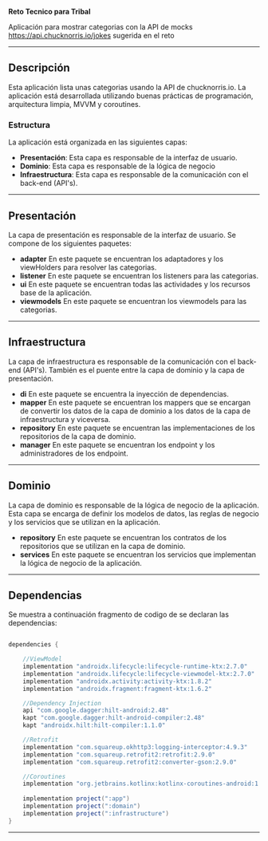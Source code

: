 **Reto Tecnico para Tribal**

Aplicación para mostrar categorias con la API de mocks https://api.chucknorris.io/jokes sugerida en el reto

---

## Descripción

Esta aplicación lista unas categorias usando la API de chucknorris.io. La aplicación está desarrollada utilizando buenas prácticas de programación, arquitectura limpia, MVVM y coroutines.

### Estructura

La aplicación está organizada en las siguientes capas:

* **Presentación**: Esta capa es responsable de la interfaz de usuario.
* **Dominio**: Esta capa es responsable de la lógica de negocio
* **Infraestructura**: Esta capa es responsable de la comunicación con el back-end (API's).

---

## Presentación

La capa de presentación es responsable de la interfaz de usuario. Se compone de los siguientes paquetes:

* **adapter** En este paquete se encuentran los adaptadores y los viewHolders para resolver las categorias.
* **listener** En este paquete se encuentran los listeners para las categorias.
* **ui** En este paquete se encuentran todas las actividades y los recursos base de la aplicación.
* **viewmodels** En este paquete se encuentran los viewmodels para las categorias.

---

## Infraestructura

La capa de infraestructura es responsable de la comunicación con el back-end (API's). También es el puente entre la capa de dominio y la capa de presentación.

* **di** En este paquete se encuentra la inyección de dependencias.
* **mapper** En este paquete se encuentran los mappers que se encargan de convertir los datos de la capa de dominio a los datos de la capa de infraestructura y viceversa.
* **repository** En este paquete se encuentran las implementaciones de los repositorios de la capa de dominio.
* **manager** En este paquete se encuentran los endpoint y los administradores de los endpoint.

---

## Dominio

La capa de dominio es responsable de la lógica de negocio de la aplicación. Esta capa se encarga de definir los modelos de datos, las reglas de negocio y los servicios que se utilizan en la aplicación.

* **repository** En este paquete se encuentran los contratos de los repositorios que se utilizan en la capa de dominio.
* **services** En este paquete se encuentran los servicios que implementan la lógica de negocio de la aplicación.

---

## Dependencias

Se muestra a continuación fragmento de codigo de se declaran las dependencias:


``` groovy

dependencies {

    //ViewModel
    implementation "androidx.lifecycle:lifecycle-runtime-ktx:2.7.0"
    implementation "androidx.lifecycle:lifecycle-viewmodel-ktx:2.7.0"
    implementation "androidx.activity:activity-ktx:1.8.2"
    implementation "androidx.fragment:fragment-ktx:1.6.2"

    //Dependency Injection
    api "com.google.dagger:hilt-android:2.48"
    kapt "com.google.dagger:hilt-android-compiler:2.48"
    kapt "androidx.hilt:hilt-compiler:1.1.0"

    //Retrofit
    implementation "com.squareup.okhttp3:logging-interceptor:4.9.3"
    implementation "com.squareup.retrofit2:retrofit:2.9.0"
    implementation "com.squareup.retrofit2:converter-gson:2.9.0"

    //Coroutines
    implementation "org.jetbrains.kotlinx:kotlinx-coroutines-android:1.7.1"
    
    implementation project(":app")
    implementation project(":domain")
    implementation project(":infrastructure")
}

```

---

